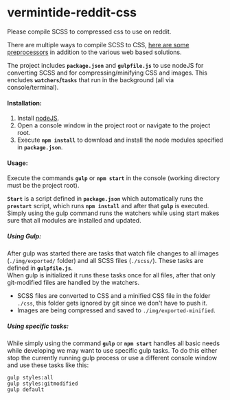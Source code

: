 # vermintide-reddit-css

Please compile SCSS to compressed css to use on reddit.

There are multiple ways to compile SCSS to CSS, [here are some preprocessors](https://graygrids.com/best-tools-resources-compile-manage-sass-less-stylus-css-preprocessors/) in addition to the various web based solutions.

The project includes **`package.json`** and **`gulpfile.js`** to use nodeJS for converting SCSS and for compressing/minifying CSS and images. This encludes **`watchers`/`tasks`** that run in the background (all via console/terminal). 

#### Installation:

1. Install [nodeJS](https://nodejs.org/en/download/).
2. Open a console window in the project root or navigate to the project root.
3. Execute **`npm install`** to download and install the node modules specified in **`package.json`**.

#### Usage:

Execute the commands **`gulp`** or **`npm start`** in the console (working directory must be the project root).  

**`Start`** is a script defined in **`package.json`** which automatically runs the **`prestart`** script, which runs **`npm install`** and after that **`gulp`** is executed. Simply using the gulp command runs the watchers while using start makes sure that all modules are installed and updated.

##### Using Gulp:
  
After gulp was started there are tasks that watch file changes to all images (`./img/exported/` folder) and all SCSS files (`./scss/`). These tasks are defined in **`gulpfile.js`**.   
When gulp is initialized it runs these tasks once for all files, after that only git-modified files are handled by the watchers.

- SCSS files are converted to CSS and a minified CSS file in the folder `./css`, this folder gets ignored by git since we don't have to push it.
- Images are being compressed and saved to `./img/exported-minified`.

##### Using specific tasks:

While simply using the command **`gulp`** or **`npm start`** handles all basic needs while developing we may want to use specific gulp tasks. To do this either stop the currently running gulp process or use a different console window and use these tasks like this:   

```
gulp styles:all
gulp styles:gitmodified
gulp default
```

